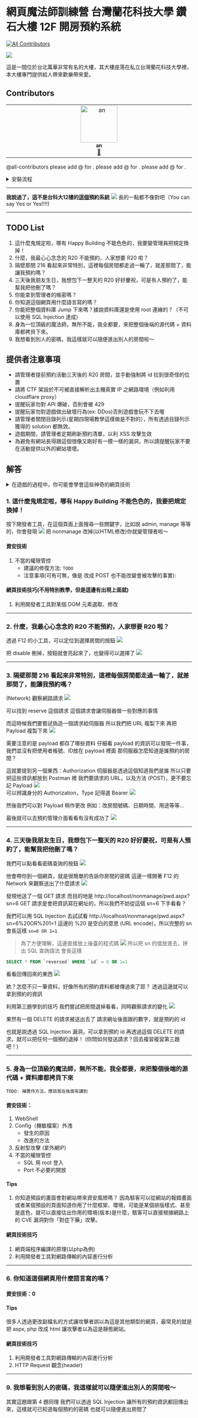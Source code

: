 # 網頁魔法師訓練營 台灣蘭花科技大學 鑽石大樓 12F 開房預約系統
<!-- ALL-CONTRIBUTORS-BADGE:START - Do not remove or modify this section -->
[![All Contributors](https://img.shields.io/badge/all_contributors-1-orange.svg?style=flat-square)](#contributors-)
<!-- ALL-CONTRIBUTORS-BADGE:END -->

![](https://hackmd.io/_uploads/HJZE1lLv3.png)

這是一間位於台北萬華非常有名的大樓，其大樓座落在私立台灣蘭花科技大學裡，本大樓專門提供給人帶來歡樂帶來愛。

## Contributors
<!-- ALL-CONTRIBUTORS-LIST:START - Do not remove or modify this section -->
<!-- prettier-ignore-start -->
<!-- markdownlint-disable -->
<table>
  <tbody>
    <tr>
      <td align="center" valign="top" width="14.28%"><a href="https://github.com/zhian66"><img src="https://avatars.githubusercontent.com/u/50503333?v=4?s=100" width="100px;" alt="an"/><br /><sub><b>an</b></sub></a><br /><a href="https://github.com/ChengHung-Wang/HappyBuilding-IB12F-Hack/commits?author=zhian66" title="Documentation">📖</a></td>
    </tr>
  </tbody>
</table>

<!-- markdownlint-restore -->
<!-- prettier-ignore-end -->

<!-- ALL-CONTRIBUTORS-LIST:END -->
<!-- markdownlint-disable -->

@all-contributors
please add @<zhian66> for <contributions>.
please add @<CCcat8059> for <contributions>.
please add @<EricLee911110> for <contributions>.

<!-- markdownlint-restore -->
<!-- prettier-ignore-end -->

<!-- ALL-CONTRIBUTORS-LIST:END -->

<details>
    <summary>安裝流程</summary>

#### 1. 把 [此專案](https://github.com/ChengHung-Wang/HappyBuilding-IB12F-Hack) clone 下來
#### 2. 下載 xampp，並把專案內所有檔案丟到 xampp/htdocs
![](https://hackmd.io/_uploads/HkYzhZMD3.png)
#### 3. 開啟 apache server 服務
(windows)
![](https://hackmd.io/_uploads/SyK9p-fD2.png)

查看 localhost 有沒有東西，如果有的話應該要顯示
(沒報錯一片空白連登入的表單都沒有表示你的報錯沒開)
![](https://hackmd.io/_uploads/H1Tdhvpwh.png)


#### 4. 下載 mySQL，並創建 ntust_ctf 資料庫 (conn.php)，以及開啟 mySQL 服務
>如果你的 root 的密碼不是預設的話，請至 conn.php 修改

>如何開啟/關閉 MySQL 服務 (windows)
```shell
net start MySQL80
net stop MySQL80
```

如果成功開啟服務的話(也就是可以連到資料庫)
就可以看到以下畫面
![](https://hackmd.io/_uploads/r1GG0bGDn.png)

#### 5. 複製 .env
請到 ntust-ctf\ 裡，把 .env.example 複製一份出來
並把複製出來的那一份重新命名成 `.env`

> 如果你的 mySQL root 的密碼不是預設
請到 .env 裡修改密碼



#### 6. 安裝 [php composer](https://getcomposer.org/)
> 請確保 php 有在環境變數裡 (在 CLI 打 php -v)

在 htdocs\ntust-ctf 裡開啟 cmd
![](https://hackmd.io/_uploads/HklJJfGDn.png)

依序輸入以下指令
```shell
composer install
php artisan key:generate
php artisan migrate
php artisan passport:install
```

- 如果遇到以下錯誤 (Reference: [stackoverflow](https://stackoverflow.com/questions/75050370/the-zip-extension-and-unzip-7z-commands-are-both-missing-skipping-in-windows))
  ![](https://hackmd.io/_uploads/HJtB1GGvn.png)
  請到 xampp\php\php.ini 去更改檔案的內容
  把 `;extension=zip` 改成 `extension=zip`
  - 如果遇到以下錯誤，請將參數增加
    ![](https://hackmd.io/_uploads/SJWg3MGP3.png)
      ```shell
      composer install --ignore-platform-req=ext-sodium
      ```


#### 7. 回到網頁確認
打開網頁，並嘗試登入 (帳密都是學號(英文字母大寫))
![](https://hackmd.io/_uploads/rJpnvMzwn.png)

如果登入失敗，請去下載 [Postman](https://www.postman.com/downloads/)
我們會需要對 API 直接進行 debug (請見本文最後一部分)
如果登入成功了，會出現以下畫面
![](https://hackmd.io/_uploads/HkFRvfGDn.png)


以下這行指令會遇到的奇怪錯誤
```shell
php artisan migrate
```

- zip error (windows)
  - php version limit
  - .htaccess file not work(forget set override permission)
  - server default home file

## 常見錯誤
### 有 error 但看不到錯誤訊息
到 xampp/etc/php.ini 檔案中，將 display error 設成 On

### 設定 php 環境變數
mac:
```shell
export XAMPP_HOME=/Applications/XAMPP
export PATH=${XAMPP_HOME}/bin:${PATH}
export PATH
```

是 bash 輸入
```shell
$ exec $SHELL -l;
```

是 zsh 輸入
```shell
$ echo $SHELL
```

確認環境路徑正確
```shell
$ which php
```

## 對 API debug
這是一個 .json 的檔案，請去下載 [這個資源](https://drive.google.com/file/d/1KeoGbIFxsWPl499PXkINn-amPl7L-dKY/view?usp=drive_link)
開啟 Postman 之後，找到 Workspace，並開啟 My Workspace
在左上角找到小小的 import 按鈕，我們需要匯入剛剛下載的 .json
匯入之後，就可以看到各種測試 API 的請求了
再來，看到最右邊的那排按鈕
![](https://hackmd.io/_uploads/HJyriGGDn.png)

點最上面那顆，我們需要新增 environment
<br>
![](https://hackmd.io/_uploads/ByrDoGzD3.png)
點集右上角的 Add

新增兩個變數 (**記得 ctrl+S 存檔**)
```
host:         http://localhost/ntust-ctf/public/
api_version:  api/v1/
```

完成之後請到右上角切換 environment
![](https://hackmd.io/_uploads/HJD2jMMDh.png)

再來就可以送請求給 API 了

</details>

----

**我說過了，這不是台科大12樓的[這個](http://140.118.104.125)預約系統**
![](https://hackmd.io/_uploads/HyV48lID3.png)
長的一點都不像對吧（You can say Yes or Yes!!!!)

---

## TODO List
1. 這什麼鬼規定啦，哪有 Happy Building 不能色色的，我要變管理員把規定換掉！
2. 什麼，我最心心念念的 R20 不能預約，人家想要 R20 啦？
3. 隔壁那間 216 看起來非常特別，這裡每個房間都走過一輪了，就差那間了，能讓我預約嗎？
4. 三天後我朋友生日，我想包下一整天的 R20 好好慶祝，可是有人預約了，能幫我把他刪了嗎？
5. 你能拿到管理者的帳密嗎？
6. 你知道這個網頁用什麼語言寫的嗎？
7. 你能把整個資料庫 Jump 下來嗎？據說資料庫還是使用 root 連線的？（不可以使用 SQL Injection 達成）
8. 身為一位頂級的魔法師，無所不能，我全都要，來把整個後端的源代碼 + 資料庫都拷貝下來。
9. 我想看到別人的密碼，我這樣就可以隨便進出別人的房間啦～

## 提供者注意事項
- 請管理者提前預約活動三天後的 R20 房間，並手動強制將 id 拉到很奇怪的位置
- 請將 CTF 架設於不可被直接解析出主機真實 IP 之網路環境（例如利用 cloudflare proxy）
- 提醒玩家勿對 API 爆破，否則會被 429
- 提醒玩家勿對遊戲做出破壞行為(ex: DDos)否則遊戲會玩不下去喔
- 請管理者關閉目錄列示(星期四現場教學這樣做是不對的），所有透過目錄列示獲得的 solution 都無效。
- 遊戲期間，請管理者定期刷新預約清單，以利 XSS 攻擊生效
- 為避免有網站長得跟這個很像又剛好有一模一樣的漏洞，所以請提醒玩家不要在活動提供以外的網站壞壞。

## 解答
<details>
    <summary>在遊戲的過程中，你可能會學會這些神奇的網頁技術</summary>

- 利用開發者工具對某個 DOM 元素選取、修改
- 利用開發者工具對網路傳輸的內容進行分析
- 自己發出 HTTP Request
- HTTP Request 觀念(header, auth授權資訊, body data, request method)
- 重整就刷新的網頁怎麼記住你的？
- 網頁端程序編譯的原理(以php為例)

</details>


### 1. 這什麼鬼規定啦，哪有 Happy Building 不能色色的，我要把規定換掉！
按下開發者工具，在這個頁面上面搜尋一些關鍵字，比如說 admin, manage 等等的，你會發現
![](https://hackmd.io/_uploads/rkl6YyID2.png)
把 nonmanage 改掉(以HTML修改)你就變管理者啦～

#### 資安技術
1. 不當的權限管控
    - 建議的修復方法: `TODO`
    - 注意事項(可有可無，像是 改成 POST 也不能改變會被攻擊的事實):


#### 網頁技術技巧(不用特別教學，但是這邊有出現上面就)
1. 利用開發者工具對某個 DOM 元素選取、修改


----


### 2. 什麼，我最心心念念的 R20 不能預約，人家想要 R20 啦？
透過 F12 的小工具，可以定位到選擇房間的按鈕
![](https://hackmd.io/_uploads/ByCBTkUD3.png)

把 disable 刪掉，按鈕就會亮起來了，也變得可以選擇了
![](https://hackmd.io/_uploads/H17K6kIDh.png)


----


### 3. 隔壁那間 216 看起來非常特別，這裡每個房間都走過一輪了，就差那間了，能讓我預約嗎？
(Network) 觀察網路請求
![](https://hackmd.io/_uploads/r1D8Ex8D2.png)

可以找到 reserve 這個請求
這個請求會讓伺服器做一些對應的事情

而這時候我們要嘗試偽造一個請求給伺服器
所以我們把 URL 複製下來
再把 Payload 複製下來
![](https://hackmd.io/_uploads/S1EnNe8Pn.png)

需要注意的是 payload 都存了哪些資料
仔細看 payload 的資訊可以發現一件事，我們並沒有把使用者帳號、ID放在 payload 裡面
那伺服器怎麼知道是誰預約的房間？

這就要提到另一個東西：Authorization
伺服器是透過這個知道我們是誰
所以只要把這些資訊都放到 Postman 裡
我們要請求的 URL，以及方法 (POST)，更不要忘記 Payload
![](https://hackmd.io/_uploads/B1qLBlLvh.png)
<br>
可以辨識身分的 Authorization，Type 記得選 Bearer
![](https://hackmd.io/_uploads/rknPrgUP3.png)

然後我們可以對 Payload 稍作更改
例如：改房間號碼、日期時間、用途等等...

最後就可以去預約管理介面看看有沒有成功了
![](https://hackmd.io/_uploads/B1zEIxLwh.png)


----


### 4. 三天後我朋友生日，我想包下一整天的 R20 好好慶祝，可是有人預約了，能幫我把他刪了嗎？
我們可以點看看密碼查詢的按鈕
![](https://hackmd.io/_uploads/B1zEIxLwh.png)

他會帶你到一個網頁，就是很簡單的告訴你房間的密碼
這邊一樣開著 F12 的 Network 來觀察送出了什麼請求
![](https://hackmd.io/_uploads/Bk-w5xIvn.png)

發現他送了一個 GET 請求
而目的地是 http://localhost/nonmanage/pwd.aspx?sn=6
GET 請求是會把資訊寫在網址的，所以我們不妨從這個 sn=6 下手看看？

我們可以用 SQL Injection 去試試看
http://localhost/nonmanage/pwd.aspx?sn=6%20OR%201=1
這邊的 %20 是空白的意思 (URL encode)，所以完整的 sn 會長這樣
`sn=6 OR 1=1`

> 為了方便理解，這邊直接放上後臺的程式碼
![](https://hackmd.io/_uploads/BJZPoe8v3.png)
所以把 sn 的值放進去，拼出 SQL 查詢語法
會長這樣
```sql
SELECT * FROM `reversed` WHERE `id` = 6 OR 1=1
```

看看回傳回來的東西
![](https://hackmd.io/_uploads/SkvGhxLw2.png)

欸？怎麼不只一筆資料，好像所有的預約資料都被傳過來了耶？
透過這邊就可以拿到預約的資訊

利用第三題學到的技巧
我們嘗試把房間退掉看看，同時觀察請求的變化
![](https://hackmd.io/_uploads/Hyyn3xUv2.png)

果然有一個 DELETE 的請求被送出去了
請求網址後面跟的數字，就是預約的 id

也就是說透過 SQL Injection 漏洞，可以拿到預約 id
再透過這個 DELETE 的請求，就可以把任何一個預約退掉！
(你問如何發送請求？回去複習複習第三題吧！)

----

### 5. 身為一位頂級的魔法師，無所不能，我全都要，來把整個後端的源代碼 + 資料庫都拷貝下來
`TODO: 補實作方法，應該我在後面有講到`

#### 資安技術：
1. WebShell
2. Config（機敏檔案）外洩
    - 發生的原因
    - 改進的方法
3. 反射型攻擊 (拿外網IP)
4. 不當的權限管控
    - SQL 用 root 登入
    - Port 不必要的開放

#### Tips
1. 你知道預設的畫面會對網站帶來資安風險嗎？
   因為駭客可以從網站的報錯畫面或者某個預設的頁面知道你用了什麼框架、環境，可能是某個排版樣式、甚至是底色，就可以直接估出你用的環境(版本)是什麼，駭客可以直接根據網路上的 CVE 漏洞對你「對症下藥」攻擊。

#### 網頁技術技巧
1. 網頁端程序編譯的原理(以php為例)
2. 利用開發者工具對網路傳輸的內容進行分析

----

### 6. 你知道這個網頁用什麼語言寫的嗎？

#### 資安技術：0

#### Tips
很多人透過更改副檔名的方式讓攻擊者誤以為這是其他類型的網頁，最常見的就是把 aspx, php 改成 html 讓攻擊者以為這是靜態網站。

#### 網頁技術技巧
1. 利用開發者工具對網路傳輸的內容進行分析
2. HTTP Request 觀念(header)

---

### 9. 我想看到別人的密碼，我這樣就可以隨便進出別人的房間啦～
其實這題跟第 4 題同理
我們可以透過 SQL Injection
讓所有的預約資訊都回傳出來，這樣就可已知道每個預約的密碼
也就可以隨便進出房間了
